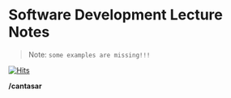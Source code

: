 # Software Development Lecture Notes

> Note: `some examples are missing!!!`




[![Hits](https://hits.seeyoufarm.com/api/count/incr/badge.svg?url=https%3A%2F%2Fgithub.com%2Fgjbae1212%2Fhit-counter&count_bg=%239D9EF3&title_bg=%235D0070&icon=codeigniter.svg&icon_color=%23EDEDED&title=hits&edge_flat=true)](https://hits.seeyoufarm.com)




**/cantasar**
